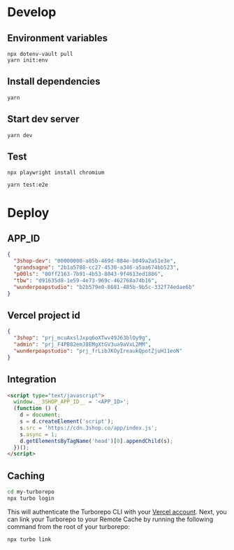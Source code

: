 # Develop

## Environment variables

```
npx dotenv-vault pull
yarn init:env
```

## Install dependencies

`yarn`

## Start dev server

`yarn dev`

## Test

`npx playwright install chromium`

`yarn test:e2e`

# Deploy

## APP_ID

```json
{
  "3shop-dev": "00000000-a85b-469d-884e-b049a2a51e3e",
  "grandsagne": "2b1a5788-cc27-4530-a346-a5aa674bb523",
  "p00ls": "00ff2163-7b91-4b53-8043-9f4613ed1886",
  "tbw": "d91635d8-1e59-4e73-969c-462768a74b16",
  "wunderpoapstudio": "b2b579e0-8681-485b-9b5c-332f74edae6b"
}
```

## Vercel project id

```json
{
  "3shop": "prj_mcuAxslJxpq6oXTwv49J63blOy9g",
  "admin": "prj_F4PB82emJ8EMgXtGV3ua9aVxL2MM",
  "wunderpoapstudio": "prj_frLibJKOyIreaukQpotZjuH11eoN"
}
```

## Integration

```html
<script type="text/javascript">
  window.__3SHOP_APP_ID__ = '<APP_ID>';
  (function () {
    d = document;
    s = d.createElement('script');
    s.src = 'https://cdn.3shop.co/app/index.js';
    s.async = 1;
    d.getElementsByTagName('head')[0].appendChild(s);
  })();
</script>
```

## Caching

```sh
cd my-turborepo
npx turbo login
```

This will authenticate the Turborepo CLI with your [Vercel account](https://vercel.com/docs/concepts/personal-accounts/overview).
Next, you can link your Turborepo to your Remote Cache by running the following command from the root of your turborepo:

```
npx turbo link
```
